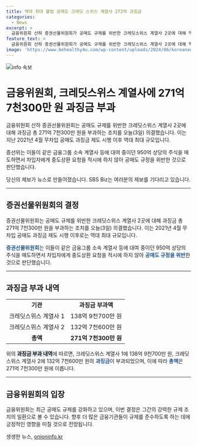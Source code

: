 ```yaml
---
title: 역대 최대 불법 공매도 크레딧 스위스 계열사 272억 과징금
categories:
  - News
excerpt: >
  금융위원회 산하 증권선물위원회가 공매도 규제를 위반한 크레딧스위스 계열사 2곳에 대해 역대 최대 규모인 271억 7천300만 원의 과징금 부과를 결정했습니다. 이들은 950억 상당의 주식을 매도하면서 중도상환을 하지 않아 규정 위반한 것으로 조치되었습니다. 증권선물위원회는 SBS Biz를 통해 제보를 기다리고 있습니다. (150자)
feature_text: >
  금융위원회 산하 증권선물위원회가 공매도 규제를 위반한 크레딧스위스 계열사 2곳에 대해 역대 최대 규모인 271억 7천300만 원의 과징금 부과를 결정했습니다. 이들은 950억 상당의 주식을 매도하면서 중도상환을 하지 않아 규정 위반한 것으로 조치되었습니다. 증권선물위원회는 SBS Biz를 통해 제보를 기다리고 있습니다. (150자)
image: 'https://www.behealthy4u.com/wp-content/uploads/2024/06/koreanews.jpg'
---
```


<p><img src="https://www.behealthy4u.com/wp-content/uploads/2024/06/koreanews.jpg" alt="info 속보" /></p>

<h1>금융위원회, 크레딧스위스 계열사에 271억 7천300만 원 과징금 부과</h1>

<p data-ke-size="size16">금융위원회 산하 증권선물위원회는 공매도 규제를 위반한 크레딧스위스 계열사 2곳에 대해 과징금 총 271억 7천300만 원을 부과하는 조치를 오늘(3일) 의결했습니다. 이는 지난 2021년 4월 무차입 공매도 과징금 제도 시행 이후 역대 최대 규모입니다.</p>

<p data-ke-size="size16">증선위는 이들이 같은 금융그룹 소속 계열사 등에 대여 중이던 950억 상당의 주식을 매도하면서 차입자에게 중도상환 요청을 적시에 하지 않아 공매도 규정을 위반한 것으로 판단했습니다.</p>

<p data-ke-size="size16">당신의 제보가 뉴스로 만들어졌습니다. SBS Biz는 여러분의 제보를 기다리고 있습니다.</p>

<hr>

<h2 data-ke-size="size26">증권선물위원회의 결정</h2>

<p data-ke-size="size16">증권선물위원회는 공매도 규제를 위반한 크레딧스위스 계열사 2곳에 대해 과징금 총 271억 7천300만 원을 부과하는 조치를 오늘(3일) 의결했습니다. 이는 2021년 4월 무차입 공매도 과징금 제도 시행 이후로는 역대 최대 규모입니다.</p>

<p data-ke-size="size16"><b><span style="color: #1a5490;">증권선물위원회</span></b>는 이들이 같은 금융그룹 소속 계열사 등에 대여 중이던 950억 상당의 주식을 매도하면서 차입자에게 중도상환 요청을 적시에 하지 않아 <b><span style="color: #1a5490;">공매도 규정을 위반</span></b>한 것으로 판단했습니다.</p>

<hr>

<h2 data-ke-size="size26">과징금 부과 내역</h2>

<table>
    <tbody>
        <tr>
            <td style="text-align: center; height: 17px;"><b>기관</b></td>
            <td style="text-align: center; height: 17px;"><b>과징금 부과액</b></td>
        </tr>
        <tr>
            <td style="text-align: center; height: 17px;">크레딧스위스 계열사 1</td>
            <td style="text-align: center; height: 17px;">138억 9천700만 원</td>
        </tr>
        <tr>
            <td style="text-align: center; height: 17px;">크레딧스위스 계열사 2</td>
            <td style="text-align: center; height: 17px;">132억 7천600만 원</td>
        </tr>
        <tr>
            <td style="text-align: center; height: 17px;"><b>총액</b></td>
            <td style="text-align: center; height: 17px;"><b>271억 7천300만 원</b></td>
        </tr>
    </tbody>
</table>

<p data-ke-size="size16">위의 <b><span style="background-color: #21538527;">과징금 부과 내역</span></b>에 따르면, 크레딧스위스 계열사 1에 138억 9천700만 원, 크레딧스위스 계열사 2에 132억 7천600만 원의 <b><span style="color: #1a5490;">과징금</span></b>이 부과되었으며, 이에 따라 <b><span style="color: #1a5490;">총액</span></b>은 271억 7천300만 원에 이릅니다.</p>

<hr>

<h2 data-ke-size="size26">금융위원회의 입장</h2>

<p data-ke-size="size16">금융위원회는 최근 공매도 규제를 강화하고 있으며, 이번 결정은 그간의 강력한 규제 조치의 일환으로 볼 수 있습니다. 향후 더 많은 금융기관들이 규제를 준수하도록 하는 데에 긍정적인 영향을 미칠 것으로 전망됩니다.</p>
생생한 뉴스, <a href="https://onioninfo.kr" rel="dofollow">onioninfo.kr</a>



